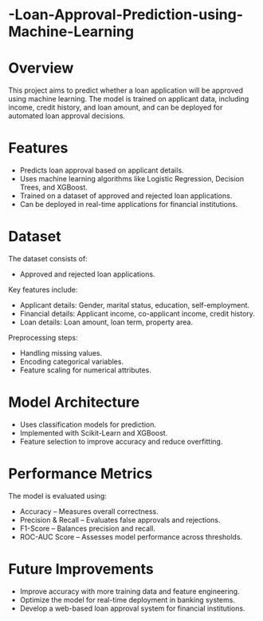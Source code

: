 # -Loan-Approval-Prediction-using-Machine-Learning

# Overview
This project aims to predict whether a loan application will be approved using machine learning. The model is trained on applicant data, including income, credit history, and loan amount, and can be deployed for automated loan approval decisions.

# Features
- Predicts loan approval based on applicant details.
- Uses machine learning algorithms like Logistic Regression, Decision Trees, and XGBoost.
- Trained on a dataset of approved and rejected loan applications.
- Can be deployed in real-time applications for financial institutions.

# Dataset
The dataset consists of:
- Approved and rejected loan applications.

Key features include:

- Applicant details: Gender, marital status, education, self-employment.
- Financial details: Applicant income, co-applicant income, credit history.
- Loan details: Loan amount, loan term, property area.
  
Preprocessing steps:
 - Handling missing values.
 - Encoding categorical variables.
 - Feature scaling for numerical attributes.
# Model Architecture
- Uses classification models for prediction.
- Implemented with Scikit-Learn and XGBoost.
- Feature selection to improve accuracy and reduce overfitting.

# Performance Metrics
The model is evaluated using:

- Accuracy – Measures overall correctness.
- Precision & Recall – Evaluates false approvals and rejections.
- F1-Score – Balances precision and recall.
- ROC-AUC Score – Assesses model performance across thresholds.

# Future Improvements
- Improve accuracy with more training data and feature engineering.
- Optimize the model for real-time deployment in banking systems.
- Develop a web-based loan approval system for financial institutions.



